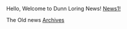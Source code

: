 Hello, Welcome to Dunn Loring News!
[News1!](https://dunnloringnews.com/DL-news/Thenews1)

The Old news 
[Archives](https://dunnloringnews.com/Dl-news/Archives.md)
